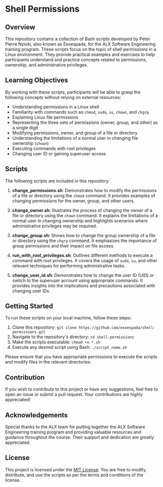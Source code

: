 # Shell Permissions

## Overview
This repository contains a collection of Bash scripts developed by Peter Pierre Nzioki, also known as Exoespada, for the ALX Software Engineering training program. These scripts focus on the topic of shell permissions in a Linux environment. They provide practical examples and exercises to help participants understand and practice concepts related to permissions, ownership, and administrative privileges.

## Learning Objectives
By working with these scripts, participants will be able to grasp the following concepts without relying on external resources:

- Understanding permissions in a Linux shell
- Familiarity with commands such as `chmod`, `sudo`, `su`, `chown`, and `chgrp`
- Explaining Linux file permissions
- Representing the three sets of permissions (owner, group, and other) as a single digit
- Modifying permissions, owner, and group of a file or directory
- Understanding the limitations of a normal user in changing file ownership (`chown`)
- Executing commands with root privileges
- Changing user ID or gaining superuser access

## Scripts
The following scripts are included in this repository:

1. **change_permissions.sh**: Demonstrates how to modify the permissions of a file or directory using the `chmod` command. It provides examples of changing permissions for the owner, group, and other users.

2. **change_owner.sh**: Illustrates the process of changing the owner of a file or directory using the `chown` command. It explains the limitations of a normal user in changing ownership and highlights scenarios where administrative privileges may be required.

3. **change_group.sh**: Shows how to change the group ownership of a file or directory using the `chgrp` command. It emphasizes the importance of group permissions and their impact on file access.

4. **run_with_root_privileges.sh**: Outlines different methods to execute a command with root privileges. It covers the usage of `sudo`, `su`, and other relevant techniques for performing administrative tasks.

5. **change_user_id.sh**: Demonstrates how to change the user ID (UID) or switch to the superuser account using appropriate commands. It provides insights into the implications and precautions associated with changing user IDs.

## Getting Started
To run these scripts on your local machine, follow these steps:

1. Clone this repository: `git clone https://github.com/exoespada/shell-permissions.git`
2. Navigate to the repository's directory: `cd shell-permissions`
3. Make the scripts executable: `chmod +x *.sh`
4. Execute any desired script using Bash: `./script_name.sh`

Please ensure that you have appropriate permissions to execute the scripts and modify files in the relevant directories.

## Contribution
If you wish to contribute to this project or have any suggestions, feel free to open an issue or submit a pull request. Your contributions are highly appreciated!

## Acknowledgements
Special thanks to the ALX team for putting together the ALX Software Engineering training program and providing valuable resources and guidance throughout the course. Their support and dedication are greatly appreciated.

## License
This project is licensed under the [MIT License](LICENSE). You are free to modify, distribute, and use the scripts as per the terms and conditions of the license.

